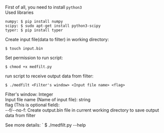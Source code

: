 First of all, you need to install `python3`  
Used libraries  
```
numpy: $ pip install numpy
scipy: $ sudo apt-get install python3-scipy
typer: $ pip install typer 
```
Create input file(data to filter) in working directory:  
```
$ touch input.bin
```
Set permission to run script:  
```
$ chmod +x medfilt.py
```
run script to receive output data from filter:  
```
$ ./medfilt <Filter's window> <Input file name> <flag>
```
Filter's window: Integer  
Input file name (Name of input file): string  
flag (This is optional field):  
--f/--no-f: Create output.bin file in current working directory to save output data from filter
  
See more details:  `
$ ./medfilt.py --help  
 
